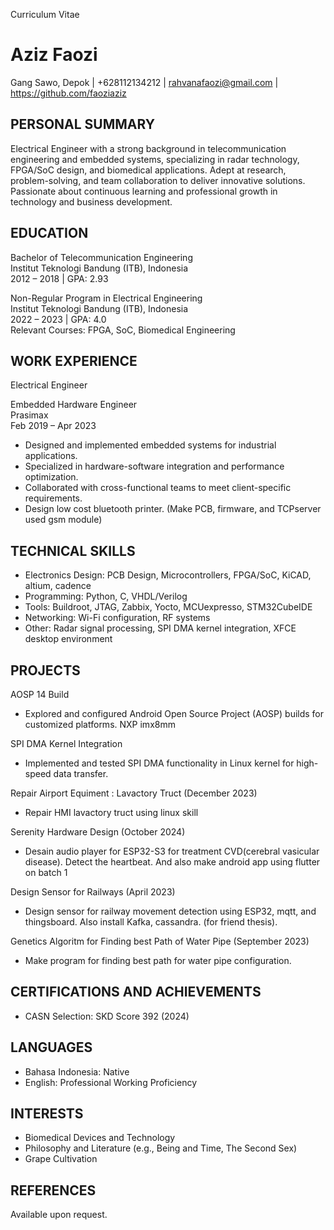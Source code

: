 Curriculum Vitae

# Aziz Faozi
Gang Sawo, Depok | +628112134212 | rahvanafaozi@gmail.com | https://github.com/faoziaziz

PERSONAL SUMMARY
-------------------------------------------------------------------------------
Electrical Engineer with a strong background in telecommunication engineering and embedded systems, specializing in radar technology, FPGA/SoC design, and biomedical applications. Adept at research, problem-solving, and team collaboration to deliver innovative solutions. Passionate about continuous learning and professional growth in technology and business development.


EDUCATION
-------------------------------------------------------------------------------
Bachelor of Telecommunication Engineering  
Institut Teknologi Bandung (ITB), Indonesia  
2012 – 2018 | GPA: 2.93

Non-Regular Program in Electrical Engineering  
Institut Teknologi Bandung (ITB), Indonesia  
2022 – 2023 | GPA: 4.0  
Relevant Courses: FPGA, SoC, Biomedical Engineering


WORK EXPERIENCE
-------------------------------------------------------------------------------
Electrical Engineer  

Embedded Hardware Engineer  
Prasimax  
Feb 2019 – Apr 2023  
- Designed and implemented embedded systems for industrial applications.  
- Specialized in hardware-software integration and performance optimization.  
- Collaborated with cross-functional teams to meet client-specific requirements.
- Design low cost bluetooth printer. (Make PCB, firmware, and TCPserver used gsm module)

TECHNICAL SKILLS
-------------------------------------------------------------------------------
- Electronics Design: PCB Design, Microcontrollers, FPGA/SoC, KiCAD, altium, cadence
- Programming: Python, C, VHDL/Verilog  
- Tools: Buildroot, JTAG, Zabbix, Yocto, MCUexpresso, STM32CubeIDE 
- Networking: Wi-Fi configuration, RF systems
- Other: Radar signal processing, SPI DMA kernel integration, XFCE desktop environment

PROJECTS
-------------------------------------------------------------------------------

AOSP 14 Build  
- Explored and configured Android Open Source Project (AOSP) builds for customized platforms. NXP imx8mm

SPI DMA Kernel Integration  
- Implemented and tested SPI DMA functionality in Linux kernel for high-speed data transfer.

Repair Airport Equiment : Lavactory Truct (December 2023)
- Repair HMI lavactory truct using linux skill

Serenity Hardware Design (October 2024)
- Desain audio player for ESP32-S3 for treatment CVD(cerebral vasicular disease). Detect the heartbeat. And also make android app using
  flutter on batch 1 

Design Sensor for Railways (April 2023) 
- Design sensor for railway movement detection using ESP32, mqtt, and thingsboard. Also install Kafka, cassandra. (for friend thesis).

Genetics Algoritm for Finding best Path of Water Pipe (September 2023)
- Make program for finding best path for water pipe configuration.



CERTIFICATIONS AND ACHIEVEMENTS
-------------------------------------------------------------------------------
- CASN Selection: SKD Score 392 (2024)  

LANGUAGES
-------------------------------------------------------------------------------
- Bahasa Indonesia: Native  
- English: Professional Working Proficiency



INTERESTS
-------------------------------------------------------------------------------
- Biomedical Devices and Technology  
- Philosophy and Literature (e.g., Being and Time, The Second Sex)  
- Grape Cultivation



REFERENCES
-------------------------------------------------------------------------------
Available upon request.
